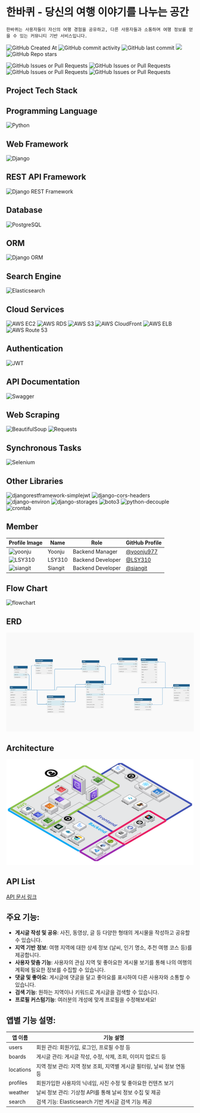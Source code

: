 # 한바퀴  - 당신의 여행 이야기를 나누는 공간
```
한바퀴는 사용자들이 자신의 여행 경험을 공유하고, 다른 사용자들과 소통하며 여행 정보를 얻을 수 있는 커뮤니티 기반 서비스입니다.
```
![GitHub Created At](https://img.shields.io/github/created-at/OZ-Coding-School/oz_03_main-006-BE)
![GitHub commit activity](https://img.shields.io/github/commit-activity/t/OZ-Coding-School/oz_03_main-006-BE)
![GitHub last commit](https://img.shields.io/github/last-commit/OZ-Coding-School/oz_03_main-006-BE)
<a href="https://hits.seeyoufarm.com"><img src="https://hits.seeyoufarm.com/api/count/incr/badge.svg?url=https://github.com/OZ-Coding-School/oz_03_main-002-BE&count_bg=%23D2F3FF&title_bg=%235EEAFF&icon=&icon_color=%23E7E7E7&title=Hits&edge_flat=false"/></a>
![GitHub Repo stars](https://img.shields.io/github/stars/OZ-Coding-School/oz_03_main-006-BE)

![GitHub Issues or Pull Requests](https://img.shields.io/github/issues/OZ-Coding-School/oz_03_main-006-BE)
![GitHub Issues or Pull Requests](https://img.shields.io/github/issues-closed/OZ-Coding-School/oz_03_main-006-BE)
![GitHub Issues or Pull Requests](https://img.shields.io/github/issues-pr/OZ-Coding-School/oz_03_main-006-BE)
![GitHub Issues or Pull Requests](https://img.shields.io/github/issues-pr-closed/OZ-Coding-School/oz_03_main-006-BE)

## Project Tech Stack

## Programming Language
![Python](https://img.shields.io/badge/Python-3.11-blue.svg?logo=python&logoColor=white)
## Web Framework
![Django](https://img.shields.io/badge/Django-4.2-green.svg?logo=django&logoColor=white)
## REST API Framework
![Django REST Framework](https://img.shields.io/badge/Django%20REST%20Framework-3.14-red.svg?logo=django&logoColor=white)
## Database
![PostgreSQL](https://img.shields.io/badge/PostgreSQL-15.2-blue.svg?logo=postgresql&logoColor=white)
## ORM
![Django ORM](https://img.shields.io/badge/Django%20ORM-4.2-green.svg?logo=django&logoColor=white)
## Search Engine
![Elasticsearch](https://img.shields.io/badge/Elasticsearch-7.17-yellow.svg?logo=elasticsearch&logoColor=white)
## Cloud Services
![AWS EC2](https://img.shields.io/badge/AWS%20EC2-2EC1F7?logo=amazon-aws&logoColor=white)
![AWS RDS](https://img.shields.io/badge/AWS%20RDS-527FFF?logo=amazon-aws&logoColor=white)
![AWS S3](https://img.shields.io/badge/AWS%20S3-FBAF3F?logo=amazon-aws&logoColor=white)
![AWS CloudFront](https://img.shields.io/badge/AWS%20CloudFront-D8652A?logo=amazon-aws&logoColor=white)
![AWS ELB](https://img.shields.io/badge/AWS%20ELB-527FFF?logo=amazon-aws&logoColor=white)
![AWS Route 53](https://img.shields.io/badge/AWS%20Route%2053-4B32C3?logo=amazon-aws&logoColor=white)
## Authentication
![JWT](https://img.shields.io/badge/JWT-000000.svg?logo=json-web-tokens&logoColor=white)
## API Documentation
![Swagger](https://img.shields.io/badge/Swagger-85EA2D.svg?logo=swagger&logoColor=white)
## Web Scraping
![BeautifulSoup](https://img.shields.io/badge/BeautifulSoup-4-green.svg?logo=python&logoColor=white)
![Requests](https://img.shields.io/badge/Requests-2.28-orange.svg?logo=python&logoColor=white)
## Synchronous Tasks
![Selenium](https://img.shields.io/badge/Selenium-4.4-green.svg?logo=selenium&logoColor=white)
## Other Libraries
![djangorestframework-simplejwt](https://img.shields.io/badge/djangorestframework--simplejwt-4.7-red.svg?logo=django&logoColor=white)
![django-cors-headers](https://img.shields.io/badge/django--cors--headers-3.14-blue.svg?logo=django&logoColor=white)
![django-environ](https://img.shields.io/badge/django--environ-0.9.0-green.svg?logo=django&logoColor=white)
![django-storages](https://img.shields.io/badge/django--storages-1.13-orange.svg?logo=django&logoColor=white)
![boto3](https://img.shields.io/badge/boto3-1.26.0-blue.svg?logo=amazon-aws&logoColor=white)
![python-decouple](https://img.shields.io/badge/python--decouple-3.6-green.svg?logo=python&logoColor=white)
![crontab](https://img.shields.io/badge/crontab-0.22-red.svg?logo=linux&logoColor=white)

## Member
| Profile Image                                                                 | Name           | Role                | GitHub Profile                                     |
|-------------------------------------------------------------------------------|----------------|---------------------|----------------------------------------------------|
| ![yoonju](https://avatars.githubusercontent.com/u/64734436?v=4)  | Yoonju   | Backend Manager     | [@yoonju977](https://github.com/yoonju977)         |
| ![LSY310](https://avatars.githubusercontent.com/u/84219820?v=4) | LSY310 | Backend Developer  | [@LSY310](https://github.com/LSY310)               |
| ![siangit](https://avatars.githubusercontent.com/u/164474193?v=4)  | Siangit | Backend Developer | [@siangit](https://github.com/siangit)             |

## Flow Chart
![flowchart](./ImageFiles/hancycle_Flowchart.jpg)

## ERD
![ERD](./ImageFiles/hancycle_ERD.png)

## Architecture
![Architecture](./ImageFiles/han_Architecture.png)

## API List
[API 문서 링크](https://api.hancycle.site/redoc/)

## 주요 기능:

- **게시글 작성 및 공유**: 사진, 동영상, 글 등 다양한 형태의 게시물을 작성하고 공유할 수 있습니다.
- **지역 기반 정보**: 여행 지역에 대한 상세 정보 (날씨, 인기 명소, 추천 여행 코스 등)를 제공합니다.
- **사용자 맞춤 기능**: 사용자의 관심 지역 및 좋아요한 게시물 보기를 통해 나의 여행의 계획에 필요한 정보를 수집할 수 있습니다. 
- **댓글 및 좋아요**: 게시글에 댓글을 달고 좋아요를 표시하여 다른 사용자와 소통할 수 있습니다.
- **검색 기능**: 원하는 지역이나 키워드로 게시글을 검색할 수 있습니다.
- **프로필 커스텀기능**: 여러분의 개성에 맞게 프로필을 수정해보세요!

## 앱별 기능 설명:

| 앱 이름  | 기능 설명                           |
| -------- | ----------------------------------- |
| users    | 회원 관리: 회원가입, 로그인, 프로필 수정 등 |
| boards   | 게시글 관리: 게시글 작성, 수정, 삭제, 조회, 이미지 업로드 등 |
| locations| 지역 정보 관리: 지역 정보 조회, 지역별 게시글 필터링, 날씨 정보 연동 등 |
| profiles | 회원가입한 사용자의 닉네임, 사진 수정 및 좋아요한 컨텐츠 보기  |
| weather  | 날씨 정보 관리: 기상청 API를 통해 날씨 정보 수집 및 제공 |
| search   | 검색 기능: Elasticsearch 기반 게시글 검색 기능 제공 |
